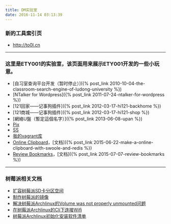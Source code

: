 ```yaml
---
title: DM实验室
date: 2016-11-14 03:13:39
---
```

### 新的工具索引页

  * <http://to0l.cn>

---

### 这里是ETY001的实验室，该页面用来展示ETY001开发的一些小玩意。

  * [自习室查询平台开发（暂时停止）]({% post_link 2010-10-04-the-classroom-search-engine-of-ludong-university %})
  * [NTalker for Wordpress]({% post_link 2011-07-24-ntalker-for-wordpress %})
  * [121回家——记事狗插件]({% post_link 2012-03-17-hi121-backhome %})
  * [121商城——记事狗插件]({% post_link 2012-03-17-hi121-shop %})
  * [網絡U盤（暫定這個名字）]({% post_link 2013-06-08-upan %})
  * [Pix](http://pix.domyself.me)
  * [SS](http://gfw.fuckspam.in)
  * [我的vagrant库](https://github.com/ety001/my_vagrant_lib.html)
  * [Online Clipboard](http://oc.to0l.cn)，[文档]({% post_link 2015-06-22-make-a-online-clipboard-with-swoole-and-redis %})
  * [Review Bookmarks](http://bm.to0l.cn)，[文档]({% post_link 2015-07-07-review-bookmarks %})

---

### 树莓派相关文档
* [扩容树莓派SD卡分区空间](/2015/01/23/expand-raspberry-pi-sd-card-space.html)
* [制作树莓派的镜像](/2015/01/23/make-image-of-raspberry-pi.html)
* [解决树莓派Archlinux的Volume was not properly unmounted问题](/2015/03/30/raspberry-pi-resolved-volume-not-properly-unmounted.html)
* [在树莓派Archlinux的Cli下连接Wifi](/2015/10/07/connect-to-wifi-under-archlinux-cli.html)
* [树莓派Archlinux初始化安装软件清单](/2015/10/09/archlinux-arm-raspberry-pi-setup-softwares-list.html)